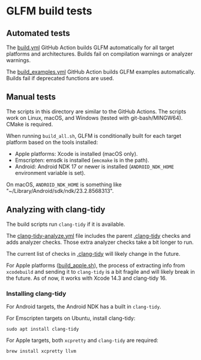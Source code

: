 # GLFM build tests

## Automated tests

The [build.yml](../.github/workflows/build.yml) GitHub Action builds GLFM automatically for all target platforms and architectures. Builds fail on compilation warnings or analyzer warnings.

The [build_examples.yml](../.github/workflows/build_examples.yml) GitHub Action builds GLFM examples automatically. Builds fail if deprecated functions are used.

## Manual tests

The scripts in this directory are similar to the GitHub Actions. The scripts work on Linux, macOS, and Windows (tested with git-bash/MINGW64). CMake is required.

When running `build_all.sh`, GLFM is conditionally built for each target platform based on the tools installed:

* Apple platforms: Xcode is installed (macOS only).
* Emscripten: emsdk is installed (`emcmake` is in the path).
* Android: Android NDK 17 or newer is installed (`ANDROID_NDK_HOME` environment variable is set).

On macOS, `ANDROID_NDK_HOME` is something like "~/Library/Android/sdk/ndk/23.2.8568313".

## Analyzing with clang-tidy

The build scripts run `clang-tidy` if it is available.

The [clang-tidy-analyze.yml](clang-tidy-analyze.yml) file includes the parent [.clang-tidy](../.clang-tidy) checks and adds analyzer checks. Those extra analyzer checks take a bit longer to run.

The current list of checks in [.clang-tidy](../.clang-tidy) will likely change in the future.

For Apple platforms ([build_apple.sh](build_apple.sh)), the process of extracting info from `xcodebuild` and sending it to `clang-tidy` is a bit fragile and will likely break in the future.
As of now, it works with Xcode 14.3 and clang-tidy 16.

### Installing clang-tidy

For Android targets, the Android NDK has a built in `clang-tidy`.

For Emscripten targets on Ubuntu, install clang-tidy:

```
sudo apt install clang-tidy
```

For Apple targets, both `xcpretty` and `clang-tidy` are required:

```
brew install xcpretty llvm
```


